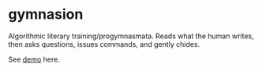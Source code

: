 # gymnasion

Algorithmic literary training/progymnasmata. Reads what the human writes, then asks questions, issues commands, and gently chides.

See [demo](https://github.com/kbooten/gymnasion/blob/master/demo.ipynb) here.
